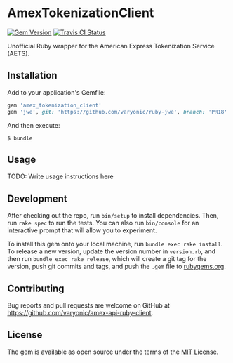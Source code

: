 # AmexTokenizationClient

[![Gem Version](https://badge.fury.io/rb/amex_tokenization_client.svg)](https://badge.fury.io/rb/amex_tokenization_client)
[![Travis CI Status](https://secure.travis-ci.org/varyonic/amex-api-ruby-client.svg)](https://travis-ci.org/varyonic/amex-api-ruby-client)

Unofficial Ruby wrapper for the American Express Tokenization Service (AETS).

## Installation

Add to your application's Gemfile:

```ruby
gem 'amex_tokenization_client'
gem 'jwe', git: 'https://github.com/varyonic/ruby-jwe', branch: 'PR18' # A256KW fix
```

And then execute:

    $ bundle

## Usage

TODO: Write usage instructions here

## Development

After checking out the repo, run `bin/setup` to install dependencies. Then, run `rake spec` to run the tests. You can also run `bin/console` for an interactive prompt that will allow you to experiment.

To install this gem onto your local machine, run `bundle exec rake install`. To release a new version, update the version number in `version.rb`, and then run `bundle exec rake release`, which will create a git tag for the version, push git commits and tags, and push the `.gem` file to [rubygems.org](https://rubygems.org).

## Contributing

Bug reports and pull requests are welcome on GitHub at https://github.com/varyonic/amex-api-ruby-client.

## License

The gem is available as open source under the terms of the [MIT License](https://opensource.org/licenses/MIT).
